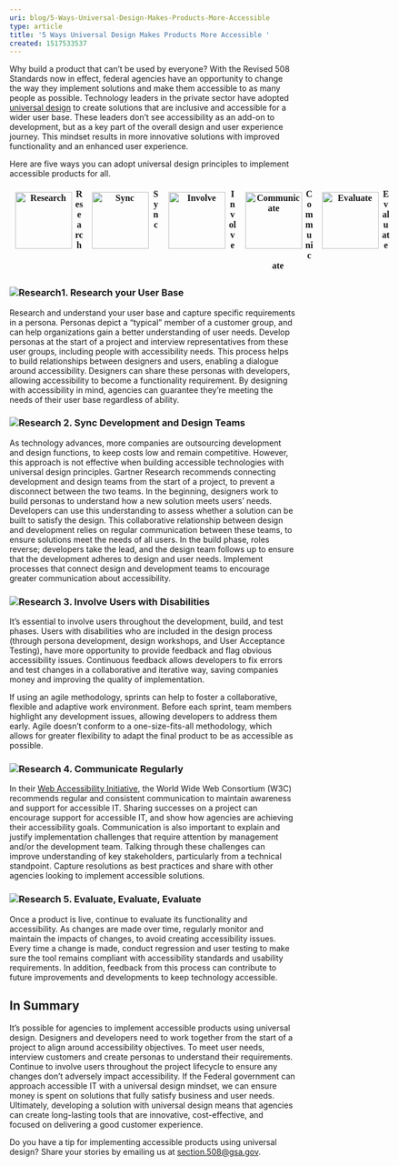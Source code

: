 ```yaml
---
uri: blog/5-Ways-Universal-Design-Makes-Products-More-Accessible
type: article
title: '5 Ways Universal Design Makes Products More Accessible '
created: 1517533537
---
```


Why build a product that can’t be used by everyone? With the Revised 508 Standards now in effect, federal agencies have an opportunity to change the way they implement solutions and make them accessible to as many people as possible. Technology leaders in the private sector have adopted [universal design][1] to create solutions that are inclusive and accessible for a wider user base. These leaders don’t see accessibility as an add-on to development, but as a key part of the overall design and user experience journey. This mindset results in more innovative solutions with improved functionality and an enhanced user experience.

Here are five ways you can adopt universal design principles to implement accessible products for all.

<div style="text-align:center; display: inline-flex;">
  <figure style="width:125px;display:inline-block;padding:0px;margin:5px;font-size: 12pt; font-family: Verdana;font-weight:bold;"><img alt="Research" src="/sites/default/files/styles/thumbnail/public/field/image/5_Ways_Research_Icon.png?itok=1FE6uYw6" style="width: 100px; height: 100px; border-width: 0px; border-style: solid; padding: 5px; float:left;" /> Research</figure> <figure style="width:125px;display:inline-block;padding:0px;margin:5px;font-size: 12pt; font-family: Verdana;font-weight:bold;"><img alt="Sync" src="/sites/default/files/styles/thumbnail/public/field/image/5_Ways_sync_Icon.png?itok=1FE6uYw6" style="width: 100px; height: 100px; border-width: 0px; border-style: solid; padding: 5px; float: left;float:left;" /> Sync</figure> <figure style="width:125px;display:inline-block;padding:0px;margin:5px;font-size: 12pt; font-family: Verdana;font-weight:bold;"><img alt="Involve" src="/sites/default/files/styles/thumbnail/public/field/image/5_Ways_Involve_Icon.png?itok=1FE6uYw6" style="width: 100px; height: 100px; border-width: 0px; border-style: solid; padding:5px;float:left;float:left;" /> Involve</figure> <figure style="width:125px;display:inline-block;padding:0px;margin:5px;font-size: 12pt; font-family: Verdana;font-weight:bold;"><img alt="Communicate" src="/sites/default/files/styles/thumbnail/public/field/image/5_Ways_Communicate_Icon.png?itok=1FE6uYw6" style="width: 100px; height: 100px; border-width: 0px; border-style: solid; padding: 5px;float:left;float:left;" /> Communicate</figure> <figure style="width:125px;display:inline-block;padding:0px;margin:5px;font-size: 12pt; font-family: Verdana;font-weight:bold;"><img alt="Evaluate" src="/sites/default/files/styles/thumbnail/public/field/image/5_Ways_Evaluate_Icon.png?itok=1FE6uYw6" style="width: 100px; height: 100px; border-width: 0px; border-style: solid; padding: 5px;float:left;float:left;" /> Evaluate</figure>
</div>

<div>
  <h3>
    <img alt="Research" src="/sites/default/files/styles/thumbnail/public/field/image/5_Ways_Research_Icon.png" />1. Research your User Base
  </h3>
</div>

Research and understand your user base and capture specific requirements in a persona. Personas depict a “typical” member of a customer group, and can help organizations gain a better understanding of user needs. Develop personas at the start of a project and interview representatives from these user groups, including people with accessibility needs. This process helps to build relationships between designers and users, enabling a dialogue around accessibility. Designers can share these personas with developers, allowing accessibility to become a functionality requirement. By designing with accessibility in mind, agencies can guarantee they’re meeting the needs of their user base regardless of ability.

<div>
  <h3>
    <img alt="Research" src="/sites/default/files/styles/thumbnail/public/field/image/5_Ways_sync_Icon.png" /> 2. Sync Development and Design Teams
  </h3>
</div>

As technology advances, more companies are outsourcing development and design functions, to keep costs low and remain competitive. However, this approach is not effective when building accessible technologies with universal design principles. Gartner Research recommends connecting development and design teams from the start of a project, to prevent a disconnect between the two teams. In the beginning, designers work to build personas to understand how a new solution meets users’ needs. Developers can use this understanding to assess whether a solution can be built to satisfy the design. This collaborative relationship between design and development relies on regular communication between these teams, to ensure solutions meet the needs of all users. In the build phase, roles reverse; developers take the lead, and the design team follows up to ensure that the development adheres to design and user needs. Implement processes that connect design and development teams to encourage greater communication about accessibility.

<div>
  <h3>
    <img alt="Research" src="/sites/default/files/styles/thumbnail/public/field/image/5_Ways_involve_Icon.png" /> 3. Involve Users with Disabilities
  </h3>
</div>

It’s essential to involve users throughout the development, build, and test phases. Users with disabilities who are included in the design process (through persona development, design workshops, and User Acceptance Testing), have more opportunity to provide feedback and flag obvious accessibility issues. Continuous feedback allows developers to fix errors and test changes in a collaborative and iterative way, saving companies money and improving the quality of implementation.

If using an agile methodology, sprints can help to foster a collaborative, flexible and adaptive work environment. Before each sprint, team members highlight any development issues, allowing developers to address them early. Agile doesn’t conform to a one-size-fits-all methodology, which allows for greater flexibility to adapt the final product to be as accessible as possible.

<div>
  <h3>
    <img alt="Research" src="/sites/default/files/styles/thumbnail/public/field/image/5_Ways_communicate_Icon.png" /> 4. Communicate Regularly
  </h3>
</div>

In their [Web Accessibility Initiative][2], the World Wide Web Consortium (W3C) recommends regular and consistent communication to maintain awareness and support for accessible IT. Sharing successes on a project can encourage support for accessible IT, and show how agencies are achieving their accessibility goals. Communication is also important to explain and justify implementation challenges that require attention by management and/or the development team. Talking through these challenges can improve understanding of key stakeholders, particularly from a technical standpoint. Capture resolutions as best practices and share with other agencies looking to implement accessible solutions.

<div>
  <h3>
    <img alt="Research" src="/sites/default/files/styles/thumbnail/public/field/image/5_Ways_evaluate_Icon.png" /> 5. Evaluate, Evaluate, Evaluate
  </h3>
</div>

Once a product is live, continue to evaluate its functionality and accessibility. As changes are made over time, regularly monitor and maintain the impacts of changes, to avoid creating accessibility issues. Every time a change is made, conduct regression and user testing to make sure the tool remains compliant with accessibility standards and usability requirements. In addition, feedback from this process can contribute to future improvements and developments to keep technology accessible.

## In Summary

It’s possible for agencies to implement accessible products using universal design. Designers and developers need to work together from the start of a project to align around accessibility objectives. To meet user needs, interview customers and create personas to understand their requirements. Continue to involve users throughout the project lifecycle to ensure any changes don’t adversely impact accessibility. If the Federal government can approach accessible IT with a universal design mindset, we can ensure money is spent on solutions that fully satisfy business and user needs. Ultimately, developing a solution with universal design means that agencies can create long-lasting tools that are innovative, cost-effective, and focused on delivering a good customer experience.

  


Do you have a tip for implementing accessible products using universal design? Share your stories by emailing us at <section.508@gsa.gov>.

 [1]: https://www.un.org/development/desa/disabilities/convention-on-the-rights-of-persons-with-disabilities/article-2-definitions.html
 [2]: https://www.w3.org/WAI/impl/implement